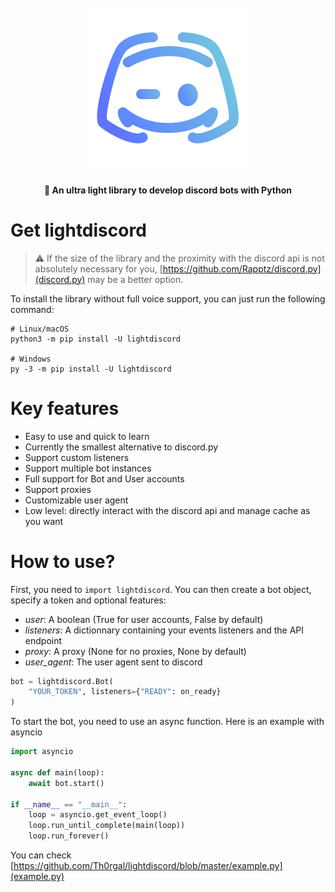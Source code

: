 <h1 align="center">
  <br>
  <img src="/logo.svg?raw=true" alt="LightDiscord" width="256">
  <br>
</h1>


<h4 align="center">🤖 An ultra light library to develop discord bots with Python</h4>

# Get lightdiscord

> :warning: If the size of the library and the proximity with the discord api is not absolutely necessary for you, [https://github.com/Rapptz/discord.py](discord.py) may be a better option.

To install the library without full voice support, you can just run the following command:
```console
# Linux/macOS
python3 -m pip install -U lightdiscord

# Windows
py -3 -m pip install -U lightdiscord
```

# Key features

* Easy to use and quick to learn
* Currently the smallest alternative to discord.py
* Support custom listeners
* Support multiple bot instances
* Full support for Bot and User accounts
* Support proxies
* Customizable user agent
* Low level: directly interact with the discord api and manage cache as you want


# How to use?

First, you need to ``import lightdiscord``. You can then create a bot object, specify a token and optional features:

- *user*: A boolean (True for user accounts, False by default)
- *listeners*: A dictionnary containing your events listeners and the API endpoint
- *proxy*: A proxy (None for no proxies, None by default)
- *user_agent*: The user agent sent to discord


```python
bot = lightdiscord.Bot(
    "YOUR_TOKEN", listeners={"READY": on_ready}
)
```

To start the bot, you need to use an async function. Here is an example with asyncio
```python
import asyncio

async def main(loop):
    await bot.start()

if __name__ == "__main__":
    loop = asyncio.get_event_loop()
    loop.run_until_complete(main(loop))
    loop.run_forever()
```

You can check [https://github.com/Th0rgal/lightdiscord/blob/master/example.py](example.py)